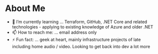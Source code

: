 # About Me

- 🌱 I’m currently learning ... Terraform, GitHub, .NET Core and related technologies - applying to existing knowledge of Azure and older .NET 
- 📫 How to reach me: ... email address only
- ⚡ Fun fact: ... geek at heart, mainly infrastructure projects of late including home audio / video. Looking to get back into dev a lot more
